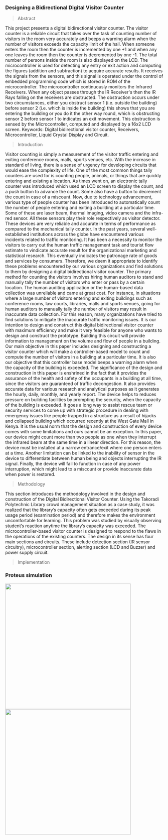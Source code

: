    ### Designing a Bidirectional Digital Visitor Counter
 
 
> Abstract

 This project presents a digital bidirectional visitor counter. The visitor counter is a reliable circuit that takes over the task of counting number of visitors in the room very accurately and beeps a warning alarm when the number of visitors exceeds the capacity limit of the hall. When someone enters the room then the counter is incremented by one +1 and when any one leaves the room then the counter is decremented by one -1. The total number of persons inside the room is also displayed on the LCD. The microcontroller is used for detecting any entry or exit action and computing the figures (addition and subtraction) to acquire accurate results. It receives the signals from the sensors, and this signal is operated under the control of embedded programming code which is stored in ROM of the microcontroller. The microcontroller continuously monitors the Infrared Receivers. When any object passes through the IR Receiver's then the IR Rays falling on the receivers are obstructed. The obstruction occurs under two circumstances, either you obstruct sensor 1 (i.e. outside the building) before sensor 2 (i.e. which is inside the building) this shows that you are entering the building or you do it the other way round, which is obstructing sensor 2 before sensor 1 to indicates an exit movement. 
This obstruction is sensed by the Microcontroller, computed and displayed by a 16x2 LCD screen. Keywords: Digital bidirectional visitor counter, Receivers, Microcontroller, Liquid Crystal Display and Circuit.

> Introduction

   Visitor counting is simply a measurement of the visitor traffic entering and exiting conference rooms, malls, sports venues, etc. With the increase in standard of living, there is a sense of urgency for developing circuits that would ease the complexity of life. One of the most common things tally counters are used for is counting people, animals, or things that are quickly entering and existing a location. As times went on, an electronic tally counter was introduced which used an LCD screen to display the count, and a push button to advance the count. Some also have a button to decrement the count in case of a miscount. Now, due to technology advancement, various type of people counter has been introduced to automatically count the number of people entering and exiting a building at a particular time. Some of these are laser beam, thermal imaging, video camera and the infra-red sensor. All these sensors play their role respectively as visitor detector. These devices are very reliable and accurate in terms of performance as compared to the mechanical tally counter. 
In the past years, several well-established institutions across the globe have encountered various incidents related to traffic monitoring. It has been a necessity to monitor the visitors to carry out the human traffic management task and tourist flow estimate to vindicate accurate result for the organizational marketing and statistical research. This eventually indicates the patronage rate of goods and services by consumers. 
   Therefore, we deem it appropriate to identify these problems encountered by our various organizations and find solutions to them by designing a digital bidirectional visitor counter. The primary method for counting the visitors involves hiring human auditors to stand and manually tally the number of visitors who enter or pass by a certain location. The human auditing application or the human-based data collection was unreliable and came at great cost. For instance, in situations where a large number of visitors entering and exiting buildings such as conference rooms, law courts, libraries, malls and sports venues, going for human auditors to manually tally the number of visitors may result in inaccurate data collection. For this reason, many organizations have tried to find solutions to mitigate the inaccurate traffic monitoring issues. It is our intention to design and construct this digital bidirectional visitor counter with maximum efficiency and make it very feasible for anyone who wants to design and construct the prototype. Building this circuit will provide information to management on the volume and flow of people in a building. Our main objective in this paper includes designing and constructing a visitor counter which will make a controller-based model to count and compute the number of visitors in a building at a particular time. It is also our objective that this controller base model beeps a warning alarm when the capacity of the building is exceeded. 
   The significance of the design and construction in this paper is enshrined in the fact that it provides the assurance of the health and safety of the occupants in a building at all time, since the visitors are guaranteed of traffic decongestion. It also provides accurate data for various research and analytical purposes as it generates the hourly, daily, monthly, and yearly report. The device helps to reduces pressure on building facilities by prompting the security, when the capacity of the building is exceeded.
   It goes a long way to assist rescue team or security services to come up with strategic procedure in dealing with emergency issues like people trapped in a structure as a result of hijacks and collapsed building which occurred recently at the West Gate Mall in Kenya. It is the usual norm that the design and construction of every device comes with some limitations and ours cannot be an exception. In this paper, our device might count more than two people as one when they interrupt the infrared beam at the same time in a linear direction. For this reason, the device must be installed at a narrow entrance/exit where one person enters at a time. Another limitation can be linked to the inability of sensor in the device to differentiate between human being and objects interrupting the IR signal. Finally, the device will fail to function in case of any power interruption, which might lead to a miscount or provide inaccurate data when power is restored. 
	 
> Methodology

   This section introduces the methodology involved in the design and construction of the Digital Bidirectional Visitor Counter. Using the Takoradi Polytechnic Library crowd management situation as a case study, it was realized that the library’s capacity often gets exceeded during its peak usage period (examination period) and therefore makes the environment uncomfortable for learning. This problem was studied by visually observing student’s reaction anytime the library’s capacity was exceeded. The microcontroller-based visitor counter is designed to respond to the flaws in the operations of the existing counters. The design in its sense has four main sections and circuits. These include detection section (IR sensor circuitry), microcontroller section, alerting section (LCD and Buzzer) and power supply circuit. 
> Implementation
### Proteus simulation
<img align="left" alt="" width="400px" src="https://raw.githubusercontent.com/danielmuthama/Go2/master/visitor.png/visitor1.png?token=AJVSXQSTAI45NZUDOS227O27OOQIY" />
<img align="" alt="" width="400px" src="https://github.com/danielmuthama/Go2/blob/master/visitor.png/visitor2.png?raw=true"/><br/ >
